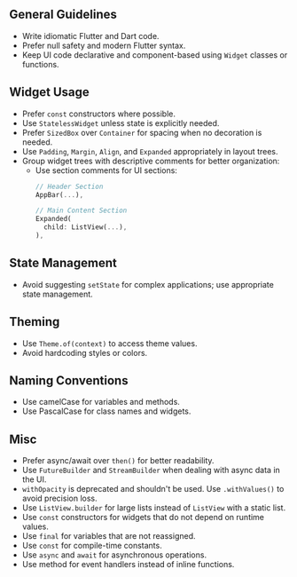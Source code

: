 ## General Guidelines
- Write idiomatic Flutter and Dart code.
- Prefer null safety and modern Flutter syntax.
- Keep UI code declarative and component-based using `Widget` classes or functions.

## Widget Usage
- Prefer `const` constructors where possible.
- Use `StatelessWidget` unless state is explicitly needed.
- Prefer `SizedBox` over `Container` for spacing when no decoration is needed.
- Use `Padding`, `Margin`, `Align`, and `Expanded` appropriately in layout trees.
- Group widget trees with descriptive comments for better organization:
  * Use section comments for UI sections:
    ```dart
    // Header Section
    AppBar(...),

    // Main Content Section
    Expanded(
      child: ListView(...),
    ),
    ```

## State Management
- Avoid suggesting `setState` for complex applications; use appropriate state management.

## Theming
- Use `Theme.of(context)` to access theme values.
- Avoid hardcoding styles or colors.

## Naming Conventions

* Use camelCase for variables and methods.
* Use PascalCase for class names and widgets.

## Misc
* Prefer async/await over `then()` for better readability.
* Use `FutureBuilder` and `StreamBuilder` when dealing with async data in the UI.
* `withOpacity` is deprecated and shouldn't be used. Use `.withValues()` to avoid precision loss.
* Use `ListView.builder` for large lists instead of `ListView` with a static list.
* Use `const` constructors for widgets that do not depend on runtime values.
* Use `final` for variables that are not reassigned.
* Use `const` for compile-time constants.
* Use `async` and `await` for asynchronous operations.
* Use method for event handlers instead of inline functions.